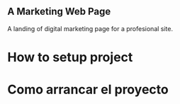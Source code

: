 ## A Marketing Web Page

A landing of digital marketing page for a profesional site.

# How to setup project

# Como arrancar el proyecto
